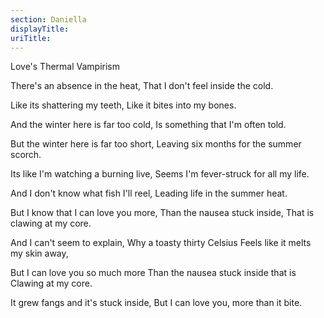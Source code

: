 ```yaml
---
section: Daniella
displayTitle:
uriTitle:
---
```


Love's Thermal Vampirism

There's an absence in the heat,
That I don't feel inside the cold.

Like its shattering my teeth,
Like it bites into my bones.

And the winter here is far too cold,
Is something that I'm often told.

But the winter here is far too short,
Leaving six months for the summer scorch.

Its like I'm watching a burning live,
Seems I'm fever-struck for all my life.

And I don't know what fish I'll reel,
Leading life in the summer heat.

But I know that I can love you more,
Than the nausea stuck inside,
That is clawing at my core.

And I can't seem to explain,
Why a toasty thirty Celsius
Feels like it melts my skin away,

But I can love you so much more
Than the nausea stuck inside that is
Clawing at my core.

It grew fangs and it's stuck inside,
But I can love you, more than it bite.
